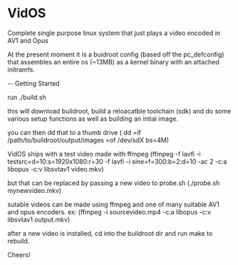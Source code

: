 # VidOS
Complete single purpose linux system that just plays a video encoded in AV1 and Opus

At the present moment it is a buidroot config (based off the pc_defconfig) that assembles an entire os (~13MB)
as a kernel binary with an attached initramfs.


-- Getting Started

run ./build.sh 

this will download buildroot, build a reloacatble toolchain (sdk) and do some various setup functions as well as building an intial image.

you can then dd that to a thumb drive ( dd =if /path/to/buildroot/output/images =of /dev/sdX bs=4M)

VidOS ships with a test video made with ffmpeg  (ffmpeg -f lavfi -i testsrc=d=10:s=1920x1080:r=30 -f lavfi -i sine=f=300:b=2:d=10 -ac 2 -c:a libopus -c:v libsvtav1 video.mkv)

but that can be replaced by passing a new video to probe.sh (./probe.sh mynewvideo.mkv) 

sutable videos can be made using ffmpeg and one of many suitable AV1 and opus encoders. ex: (ffmpeg -i sourcevideo.mp4 -c:a libopus -c:v libsvtav1 output.mkv)

after a new video is installed, cd into the buildroot dir and run make to rebuild.

Cheers!
